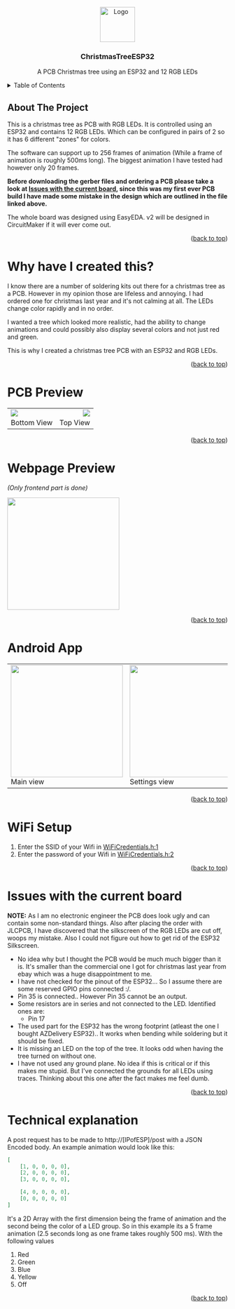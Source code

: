 <div id="top"></div>

<br />
<div align="center">
  <a href="https://github.com/othneildrew/Best-README-Template">
    <img src="https://user-images.githubusercontent.com/20743379/144643475-46dab2a0-32f6-418d-850d-f22997feaaa3.png" alt="Logo" width="80">
  </a>

  <h3 align="center">ChristmasTreeESP32</h3>

  <p align="center">
    A PCB Christmas tree using an ESP32 and 12 RGB LEDs
  </p>
</div>

<!-- TABLE OF CONTENTS -->
<details>
  <summary>Table of Contents</summary>
  <ol>
    <li><a href="#about-the-project">About The Project</a></li>
    <li><a href="#why-have-i-created-this">Why have I created this?</a></li>
    <li><a href="#pcb-preview">PCB Preview</a></li>
    <li><a href="#webpage-preview">Webpage Preview</a></li>
    <li><a href="#android-app">Android App</a></li>
    <li><a href="#wifi-setup">WiFi Setup</a></li>
    <li><a href="#issues-with-the-current-board">Issues with the current board</a></li>
  </ol>
</details>

<!-- ABOUT THE PROJECT -->
## About The Project

This is a christmas tree as PCB with RGB LEDs. It is controlled using an ESP32 and contains 12 RGB LEDs. Which can be configured in pairs of 2 so it has 6 different "zones" for colors.

The software can support up to 256 frames of animation (While a frame of animation is roughly 500ms long). The biggest animation I have tested had however only 20 frames.

**Before downloading the gerber files and ordering a PCB please take a look at [Issues with the current board](#issues-with-the-current-board), since this was my first ever PCB build I have made some mistake in the design which are outlined in the file linked above.**

The whole board was designed using EasyEDA. v2 will be designed in CircuitMaker if it will ever come out.
<p align="right">(<a href="#top">back to top</a>)</p>

# Why have I created this?

I know there are a number of soldering kits out there for a christmas tree as a PCB. However in my opinion those are lifeless and annoying. I had ordered one for christmas last year and it's not calming at all. The LEDs change color rapidly and in no order. 

I wanted a tree which looked more realistic, had the ability to change animations and could possibly also display several colors and not just red and green.

This is why I created a christmas tree PCB with an ESP32 and RGB LEDs.

<p align="right">(<a href="#top">back to top</a>)</p>

# PCB Preview

<table>
  <tr>
    <td>
      <img src="https://user-images.githubusercontent.com/20743379/144643475-46dab2a0-32f6-418d-850d-f22997feaaa3.png" style="float:left;" />
      <br />
      Bottom View
    </td>
    <td>
      <img src="https://user-images.githubusercontent.com/20743379/144644482-c9d8dd02-7b3c-48c4-b41e-87ac5af607c9.png" style="float:right;"/>
      <br />
      Top View
    </td>
  </tr>
</table>

<p align="right">(<a href="#top">back to top</a>)</p>

# Webpage Preview

_(Only frontend part is done)_

<img src="https://user-images.githubusercontent.com/20743379/144642977-bbb2b022-0c0c-4441-a916-1a5c6091e8bc.png" width="256" />

<p align="right">(<a href="#top">back to top</a>)</p>

# Android App

<table>
  <tr>
    <td>
      <img src="https://user-images.githubusercontent.com/20743379/145888885-788755b9-a393-4fc6-85ac-a924e099b9a1.png" width="256" style="float:left;" />
      <br />
      Main view
    </td>
    <td>
      <img src="https://user-images.githubusercontent.com/20743379/145889906-aa3e399e-f073-4acf-a8c9-6ca06bc6ad15.png" width="256" style="float:right;"/>
      <br />
      Settings view
    </td>
    <td>
      <img src="https://user-images.githubusercontent.com/20743379/145889624-89141aae-3e7c-4b9b-8181-3ff21f58e5d7.png" width="256" style="float:right;"/>
      <br />
      My files view
    </td>
  </tr>
</table>

<p align="right">(<a href="#top">back to top</a>)</p>

# WiFi Setup

1. Enter the SSID of your Wifi in [WiFiCredentials.h:1](https://github.com/Subtixx/ChristmasTreeESP32/blob/6ed7a89fb9c6c5deb8025a748663b42830a94d5e/esp32_code/WiFiCredentials.h#L1)
2. Enter the password of your Wifi in [WiFiCredentials.h:2](https://github.com/Subtixx/ChristmasTreeESP32/blob/6ed7a89fb9c6c5deb8025a748663b42830a94d5e/esp32_code/WiFiCredentials.h#L2)

<p align="right">(<a href="#top">back to top</a>)</p>

# Issues with the current board

**NOTE:** As I am no electronic engineer the PCB does look ugly and can contain some non-standard things. Also after placing the order with JLCPCB, I have discovered that the silkscreen of the RGB LEDs are cut off, woops my mistake. Also I could not figure out how to get rid of the ESP32 Silkscreen.

- No idea why but I thought the PCB would be much much bigger than it is. It's smaller than the commercial one I got for christmas last year from ebay which was a huge disappointment to me.
- I have not checked for the pinout of the ESP32... So I assume there are some reserved GPIO pins connected :/.
- Pin 35 is connected.. However Pin 35 cannot be an output.
- Some resistors are in series and not connected to the LED. Identified ones are:
  - Pin 17
- The used part for the ESP32 has the wrong footprint (atleast the one I bought AZDelivery ESP32).. It works when bending while soldering but it should be fixed.
- It is missing an LED on the top of the tree. It looks odd when having the tree turned on without one.
- I have not used any ground plane. No idea if this is critical or if this makes me stupid. But I've connected the grounds for all LEDs using traces. Thinking about this one after the fact makes me feel dumb.

<p align="right">(<a href="#top">back to top</a>)</p>

# Technical explanation

A post request has to be made to http://[IPofESP]/post with a JSON Encoded body. An example animation would look like this:
```json
[
    [1, 0, 0, 0, 0],
    [2, 0, 0, 0, 0],
    [3, 0, 0, 0, 0],

    [4, 0, 0, 0, 0],
    [0, 0, 0, 0, 0]
]
```

It's a 2D Array with the first dimension being the frame of animation and the second being the color of a LED group.
So in this example its a 5 frame animation (2.5 seconds long as one frame takes roughly 500 ms). With the following values
1. Red
2. Green
3. Blue
4. Yellow
5. Off


<p align="right">(<a href="#top">back to top</a>)</p>
